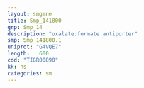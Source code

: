 ```yaml
---
layout: smgene
title: Smp_141800
grp: Smp_14
description: "oxalate:formate antiporter"
smp: Smp_141800.1
uniprot: "G4VQE7"
length:   600
cdd: "TIGR00890"
kk: ns
categories: sm
---
```

